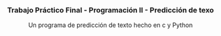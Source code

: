 
<br />
  <h3 align="center">Trabajo Práctico Final - Programación II - Predicción de texo</h3>

  <p align="center">
    Un programa de predicción de texto hecho en c y Python
  </p>
</div>
